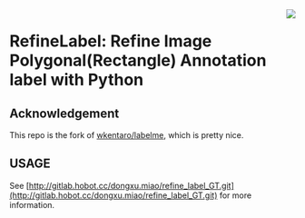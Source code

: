 <img src="https://github.com/wkentaro/labelme/blob/master/labelme/icons/icon.png?raw=true" align="right" />

# RefineLabel: Refine Image Polygonal(Rectangle) Annotation label with Python

## Acknowledgement

This repo is the fork of [wkentaro/labelme](https://github.com/wkentaro/labelme), which is pretty nice.

## USAGE

See [http://gitlab.hobot.cc/dongxu.miao/refine_label_GT.git](http://gitlab.hobot.cc/dongxu.miao/refine_label_GT.git) for more information.
